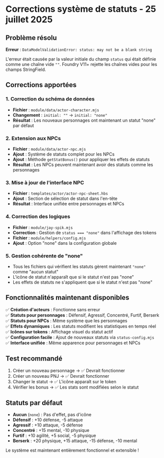 # Corrections système de statuts - 25 juillet 2025

## Problème résolu

**Erreur** : `DataModelValidationError: status: may not be a blank string`

L'erreur était causée par la valeur initiale du champ `status` qui était définie comme une chaîne vide `""`. Foundry V11+ rejette les chaînes vides pour les champs StringField.

## Corrections apportées

### 1. Correction du schéma de données

- **Fichier** : `module/data/actor-character.mjs`
- **Changement** : `initial: ""` → `initial: "none"`
- **Résultat** : Les nouveaux personnages ont maintenant un statut "none" par défaut

### 2. Extension aux NPCs

- **Fichier** : `module/data/actor-npc.mjs`
- **Ajout** : Système de statuts complet pour les NPCs
- **Ajout** : Méthode `getStatBonus()` pour appliquer les effets de statuts
- **Résultat** : Les NPCs peuvent maintenant avoir des statuts comme les personnages

### 3. Mise à jour de l'interface NPC

- **Fichier** : `templates/actor/actor-npc-sheet.hbs`
- **Ajout** : Section de sélection de statut dans l'en-tête
- **Résultat** : Interface unifiée entre personnages et NPCs

### 4. Correction des logiques

- **Fichier** : `module/jay-spik.mjs`
- **Correction** : Gestion de `status === "none"` dans l'affichage des tokens
- **Fichier** : `module/helpers/config.mjs`
- **Ajout** : Option "none" dans la configuration globale

### 5. Gestion cohérente de "none"

- Tous les fichiers qui vérifient les statuts gèrent maintenant `"none"` comme "aucun statut"
- L'icône de statut n'apparaît que si le statut n'est pas "none"
- Les effets de statuts ne s'appliquent que si le statut n'est pas "none"

## Fonctionnalités maintenant disponibles

✅ **Création d'acteurs** : Fonctionne sans erreur  
✅ **Statuts pour personnages** : Défensif, Agressif, Concentré, Furtif, Berserk  
✅ **Statuts pour NPCs** : Même système que les personnages  
✅ **Effets dynamiques** : Les statuts modifient les statistiques en temps réel  
✅ **Icônes sur tokens** : Affichage visuel du statut actif  
✅ **Configuration facile** : Ajout de nouveaux statuts via `status-config.mjs`  
✅ **Interface unifiée** : Même apparence pour personnages et NPCs

## Test recommandé

1. Créer un nouveau personnage → ✅ Devrait fonctionner
2. Créer un nouveau PNJ → ✅ Devrait fonctionner
3. Changer le statut → ✅ L'icône apparaît sur le token
4. Vérifier les bonus → ✅ Les stats sont modifiées selon le statut

## Statuts par défaut

- **Aucun** (`none`) : Pas d'effet, pas d'icône
- **Défensif** : +10 défense, -5 attaque
- **Agressif** : +10 attaque, -5 défense
- **Concentré** : +15 mental, -10 physique
- **Furtif** : +10 agilité, +5 social, -5 physique
- **Berserk** : +20 physique, +15 attaque, -15 défense, -10 mental

Le système est maintenant entièrement fonctionnel et extensible !

